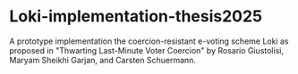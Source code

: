 # Loki-implementation-thesis2025

A prototype implementation the coercion-resistant e-voting scheme Loki as proposed in "Thwarting Last-Minute Voter Coercion" by Rosario Giustolisi, Maryam Sheikhi Garjan, and Carsten Schuermann.

